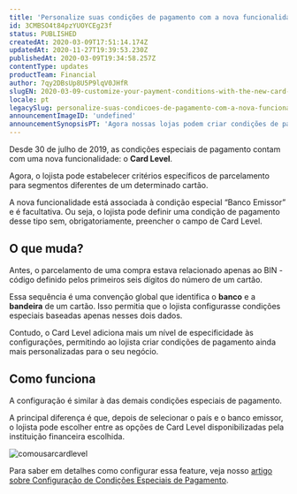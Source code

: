 ```yaml
---
title: 'Personalize suas condições de pagamento com a nova funcionalidade Card Level'
id: 3CMBSO4t84pzYUOYCEg23f
status: PUBLISHED
createdAt: 2020-03-09T17:51:14.174Z
updatedAt: 2020-11-27T19:39:53.230Z
publishedAt: 2020-03-09T19:34:58.257Z
contentType: updates
productTeam: Financial
author: 7qy2DBsUp8U5P9lqV0JHfR
slugEN: 2020-03-09-customize-your-payment-conditions-with-the-new-card-level-functionality
locale: pt
legacySlug: personalize-suas-condicoes-de-pagamento-com-a-nova-funcionalidade-card
announcementImageID: 'undefined'
announcementSynopsisPT: 'Agora nossas lojas podem criar condições de pagamento segmentadas por nível do cartão de crédito.'
---
```


Desde 30 de julho de 2019, as condições especiais de pagamento contam com uma nova funcionalidade: o __Card Level__.

Agora, o lojista pode estabelecer critérios específicos de parcelamento para segmentos diferentes de um determinado cartão.  

A nova funcionalidade está associada à condição especial “Banco Emissor” e é facultativa. Ou seja, o lojista pode definir uma condição de pagamento desse tipo sem, obrigatoriamente, preencher o campo de Card Level.

## O que muda?

Antes, o parcelamento de uma compra estava relacionado apenas ao BIN - código definido pelos primeiros seis dígitos do número de um cartão. 

Essa sequência é uma convenção global que identifica o __banco__ e a __bandeira__ de um cartão. Isso permitia que o lojista configurasse condições especiais baseadas apenas nesses dois dados. 

Contudo, o Card Level adiciona mais um nível de especificidade às configurações, permitindo ao lojista criar condições de pagamento ainda mais personalizadas para o seu negócio.

## Como funciona

A configuração é similar à das demais condições especiais de pagamento.

A principal diferença é que, depois de selecionar o país e o banco emissor, o lojista pode escolher entre as opções de Card Level disponibilizadas pela instituição financeira escolhida.

![comousarcardlevel](https://raw.githubusercontent.com/vtexdocs/help-center-content/refs/heads/main/docs/pt/announcements/2020/mar%C3%A7o/2020-03-09-personalize-suas-condicoes-de-pagamento-com-a-nova-funcionalidade-card_1.gif)

Para saber em detalhes como configurar essa feature, veja nosso [artigo sobre Configuração de Condições Especiais de Pagamento](/pt/tutorial/special-conditions--tutorials_456).
